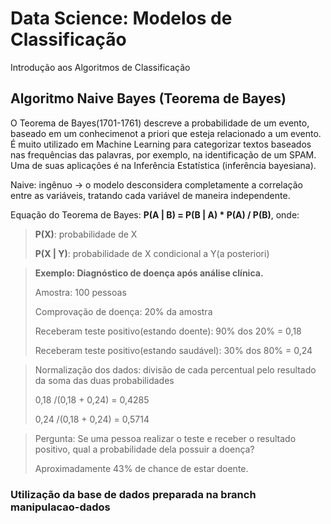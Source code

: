# Data Science: Modelos de Classificação
Introdução aos Algoritmos de Classificação

## Algoritmo Naive Bayes (Teorema de Bayes)
O Teorema de Bayes(1701-1761) descreve a probabilidade de um evento, baseado em um conhecimenot a priori que esteja relacionado a um evento. 
É muito utilizado em Machine Learning para categorizar textos baseados nas frequências das palavras, por exemplo, na identificação de um SPAM.
Uma de suas aplicações é na Inferência Estatística (inferência bayesiana).

Naive: ingênuo -> o modelo desconsidera completamente a correlação entre as variáveis, tratando cada variável de maneira independente.

Equação do Teorema de Bayes: 
**P(A | B) = P(B | A) * P(A) / P(B)**, onde:
> **P(X)**: probabilidade de X
> 
> **P(X | Y)**: probabilidade de X condicional a Y(a posteriori)

> **Exemplo: Diagnóstico de doença após análise clínica.**
> 
> Amostra: 100 pessoas
> 
> Comprovação de doença: 20% da amostra
> 
> Receberam teste positivo(estando doente): 90% dos 20% = 0,18 
> 
> Receberam teste positivo(estando saudável): 30% dos 80% = 0,24

> Normalização dos dados: divisão de cada percentual pelo resultado da soma das duas probabilidades
> 
> 0,18 /(0,18 + 0,24) = 0,4285
> 
> 0,24 /(0,18 + 0,24) = 0,5714

> Pergunta: Se uma pessoa realizar o teste e receber o resultado positivo, qual a probabilidade dela possuir a doença?
> 
> Aproximadamente 43% de chance de estar doente.


### Utilização da base de dados preparada na branch manipulacao-dados
